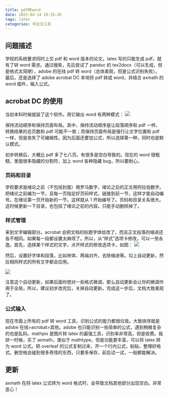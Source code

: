 ```yaml
---
title: pdf转word
date: 2023-04-14 19:35:26
tags: latex
categories: 写论文工具
---
```


## 问题描述

学校的系统要求同时上交 pdf 和 word 版本的论文。latex 写的只能生成 pdf，就有了转 word 需求。通过搜索，先后尝试了 pandoc 的 tex2docx（可以生成，但是格式太简陋），adobe 的在线 pdf 转 word（总体美观，但是公式识别失败）。最后，还是选择了 adobe acrobat DC 本地将 pdf 转成 word，并结合 axmath 的 word 插件，输入公式。

## acrobat DC 的使用

当初本科时候就装了这个软件。用它输出 word 有两种模式：
![](https://fastly.jsdelivr.net/gh/li199-code/blog-imgs@main/16814725700571681472569208.png)

保持流动顺序和保持页面布局。其中，保持流动顺序是让段落顺序和 pdf 一样，转换结果的总页数和 pdf 可能不一致；而保持页面布局是强行让文字位置和 pdf 一样，但是丧失了可编辑性。因为后面还要加公式，所以选择第一种，同时也是默认模式。

初步转换后，大概比 pdf 多了七八页。有很多是空白导致的。现在的 word 很粗糙，里面很多隐藏的分割符，加上 word 各种隐藏 bug，所以要耐心。

### 页码和目录

学校要求是绪论之前（不包括封面）用罗马数字，绪论之后的正文用阿拉伯数字。把绪论之前编为一节，且每一页指定好页码样式，链接到前一节，这样才能自动编号。在绪论第一页开始新的一节，这样就从 1 开始编号了。页码和目录关系很大。这时候更新一下目录，也包括了绪论之前的内容。只能手动删除掉了。

### 样式管理

来到文字编辑部分。acrobat 会把文档的标题字体给改了，而且正文段落的缩进还各不相同。如果每一段都设置太麻烦了。所以，从“样式”选项卡修改，可以一劳永逸。首先，选择某个样式的文字，点开样式的修改选项卡，如图：
![](https://fastly.jsdelivr.net/gh/li199-code/blog-imgs@main/16814736786221681473678101.png)

然后，设置好字体和段落，比如宋体、两端对齐，去除缩进等。勾上自动更新，然后相同样式的所有文字都会应用。

![](https://fastly.jsdelivr.net/gh/li199-code/blog-imgs@main/16814737966141681473796057.png)

注意这个自动更新，如果后面你想对一些格式微调，那么自动更新会让你的微调作用于全局，所以，建议初步改完后，关掉自动更新。完成这一步后，文档大致美观了。

### 公式输入

现在市面上所有的 pdf 转 word 工具，识别公式的能力都很垃圾。大致排序就是 adobe 在线>acrobat>其他。adobe 也只能识别一些简单的公式，遇到稍微复杂的也是乱码。mathpix 是图片转 latex 的最强工具，识别率非常高，但是收费。我研一时候，买了 axmath，类似于 mathtype，但是功能更丰富，可以将 latex 转为 word 公式。把 overleaf 的公式复制过来，开一个行内公式，粘贴，整理好格式。删空格会碰到很多奇怪的东西，只要多保存，前后试一试，一般都能解决。

## 更新

axmath 在将 latex 公式转为 word 格式时，会导致文档其他部分出现空白。非常恶心！
